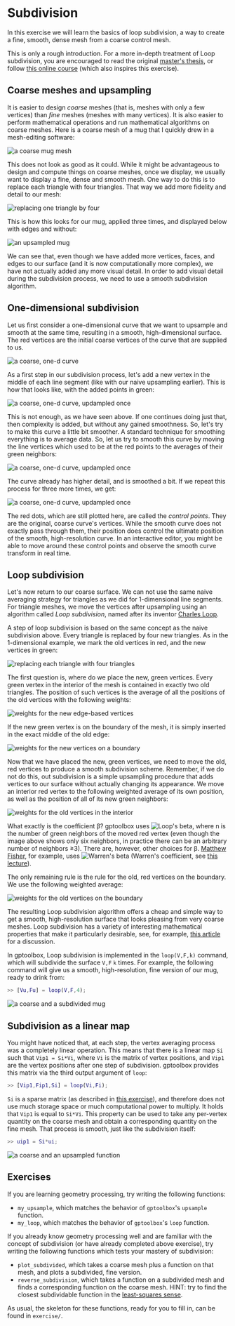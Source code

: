 # Subdivision
In this exercise we will learn the basics of loop subdivision, a way to create
a fine, smooth, dense mesh from a coarse control mesh.

This is only a rough introduction.
For a more in-depth treatment of Loop subdivision, you are encouraged to read
the original [master's thesis](https://www.microsoft.com/en-us/research/publication/smooth-subdivision-surfaces-based-on-triangles/),
or follow [this online course](https://graphics.stanford.edu/~mdfisher/subdivision.html)
(which also inspires this exercise).


## Coarse meshes and upsampling

It is easier to design _coarse_ meshes (that is, meshes with only a few
vertices) than _fine_ meshes (meshes with many vertices).
It is also easier to perform mathematical operations and run mathematical
algorithms on coarse meshes.
Here is a coarse mesh of a mug that I quickly drew in a mesh-editing software:

![a coarse mug mesh](assets/coarse-mug.png)

This does not look as good as it could.
While it might be advantageous to design and compute things on coarse meshes,
once we display, we usually want to display a fine, dense and smooth mesh.
One way to do this is to replace each triangle with four triangles.
That way we add more fidelity and detail to our mesh:

![replacing one triangle by four](assets/upsample.png)

This is how this looks for our mug, applied three times, and displayed below
with edges and without:

![an upsampled mug](assets/upsampled-mug.png)

We can see that, even though we have added more vertices, faces, and edges to
our surface (and it is now computationally more complex), we have not actually
added any more visual detail.
In order to add visual detail during the subdivision process, we need to use a
smooth subdivision algorithm.


## One-dimensional subdivision

Let us first consider a one-dimensional curve that we want to upsample and
smooth at the same time, resulting in a smooth, high-dimensional surface.
The red vertices are the initial coarse vertices of the curve that are
supplied to us.

![a coarse, one-d curve](assets/oned-curve.png)

As a first step in our subdivision process, let's add a new vertex in the middle
of each line segment (like with our naive upsampling earlier).
This is how that looks like, with the added points in green:

![a coarse, one-d curve, updampled once](assets/oned-curve-upd.png)

This is not enough, as we have seen above.
If one continues doing just that, then complexity is added, but without any
gained smoothness.
So, let's try to make this curve a little bit smoother.
A standard technique for smoothing everything is to average data.
So, let us try to smooth this curve by moving the line vertices which used to
be at the red points to the averages of their green neighbors:

![a coarse, one-d curve, updampled once](assets/oned-curve-smoothedonce.png)

The curve already has higher detail, and is smoothed a bit.
If we repeat this process for three more times, we get:

![a coarse, one-d curve, updampled once](assets/oned-curve-smoothedfourtimes.png)

The red dots, which are still plotted here, are called the _control points_.
They are the original, coarse curve's vertices.
While the smooth curve does not exactly pass through them, their position does
control the ultimate position of the smooth, high-resolution curve.
In an interactive editor, you might be able to move around these control points
and observe the smooth curve transform in real time.


## Loop subdivision

Let's now return to our coarse surface.
We can not use the same naive averaging strategy for triangles as we did for
1-dimensional line segments.
For triangle meshes, we move the vertices after upsampling using an algorithm
called _Loop subdivision_, named after its inventor
[Charles Loop](https://www.microsoft.com/en-us/research/publication/smooth-subdivision-surfaces-based-on-triangles/).

A step of loop subdivision is based on the same concept as the naive subdivision
above.
Every triangle is replaced by four new triangles.
As in the 1-dimensional example, we mark the old vertices in red, and the new
vertices in green:

![replacing each triangle with four triangles](assets/one-to-four-labeled.png)

The first question is, where do we place the new, green vertices.
Every green vertex in the interior of the mesh is contained in exactly two old
triangles.
The position of such vertices is the average of all the positions of the old
vertices with the following weights:

![weights for the new edge-based vertices](assets/new-verts-on-edge.png)

If the new green vertex is on the boundary of the mesh, it is simply inserted in
the exact middle of the old edge:

![weights for the new vertices on a boundary](assets/new-verts-on-bdry.png)

Now that we have placed the new, green vertices, we need to move the old, red
vertices to produce a smooth subdivision scheme.
Remember, if we do not do this, out subdivision is a simple upsampling
procedure that adds vertices to our surface without actually changing its
appearance.
We move an interior red vertex to the following weighted average of its own
position, as well as the position of all of its new green neighbors:

![weights for the old vertices in the interior](assets/old-verts-interior.png)

What exactly is the coefficient β?
gptoolbox uses
![Loop's beta](assets/loops-beta.png), where n is the number
of green neighbors of the moved red vertex
(even though the image above shows only six neighbors, in practice there
can be an arbitrary number of neighbors ≥3).
There are, however, other choices for β.
[Matthew Fisher](https://graphics.stanford.edu/~mdfisher/subdivision.html),
for example, uses ![Warren's beta](assets/warrens-beta.png)
(Warren's coefficient, see
[this lecture](https://www.cs.princeton.edu/courses/archive/fall06/cos526/lectures/subdivision.pdf)).

The only remaining rule is the rule for the old, red vertices on the boundary.
We use the following weighted average:

![weights for the old vertices on the boundary](assets/old-verts-on-boundary.png)

The resulting Loop subdivision algorithm offers a cheap and simple way to get
a smooth, high-resolution surface that looks pleasing from very coarse meshes.
Loop subdivision has a variety of interesting mathematical properties that make
it particularly desirable, see, for example,
[this article](https://www.dgp.toronto.edu/public_user/stam/reality/Research/pdf/loop.pdf)
for a discussion.

In gptoolbox, Loop subdivision is implemented in the `loop(V,F,k)` command,
which will subdivide the surface `V,F` `k` times.
For example, the following command will give us a smooth, high-resolution, fine
version of our mug, ready to drink from:
```MATLAB
>> [Vu,Fu] = loop(V,F,4);
```

![a coarse and a subdivided mug](assets/coarse-and-subdivided-mug.png)


## Subdivision as a linear map

You might have noticed that, at each step, the vertex averaging process was
a completely linear operation.
This means that there is a linear map `Si` such that `Vip1 = Si*Vi`,
where `Vi` is the matrix of vertex positions, and `Vip1` are the vertex
positions after one step of subdivision.
gptoolbox provides this matrix via the third output argument of `loop`:
```MATLAB
>> [Vip1,Fip1,Si] = loop(Vi,Fi);
```

`Si` is a sparse matrix (as described in
[this exercise](../010_sparse_matrices/010_sparse_matrices.m)), and therefore
does not use much storage space or much computational power to multiply.
It holds that `Vip1` is equal to `Si*Vi`.
This property can be used to take any per-vertex quantity on the coarse
mesh and obtain a corresponding quantity on the fine mesh.
That process is smooth, just like the subdivision itself:
```MATLAB
>> uip1 = Si*ui;
```

![a coarse and an upsampled function](assets/coarse-and-upsampled-function.png)


## Exercises

If you are learning geometry processing, try writing the following functions:
* `my_upsample`, which matches the behavior of `gptoolbox`'s `upsample` function.
* `my_loop`, which matches the behavior of `gptoolbox`'s `loop` function.

If you already know geometry processing well and are familiar with the concept
of subdivision (or have already completed above exercise),
try writing the following functions which tests your mastery of subdivision:
* `plot_subdivided`, which takes a coarse mesh plus a function on that mesh,
and plots a subdivided, fine version.
* `reverse_subdivision`, which takes a function on a subdivided mesh and finds
a corresponding function on the coarse mesh.
HINT: try to find the closest subdividable function in the
[least-squares sense](https://en.wikipedia.org/wiki/Least_squares).

As usual, the skeleton for these functions, ready for you to fill in, can be
found in `exercise/`.
